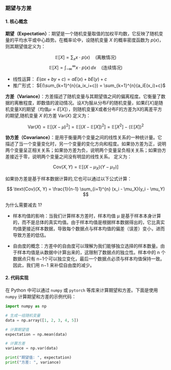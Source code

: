 ### 期望与方差

#### 1. 核心概念

**期望（Expectation）**：期望是一个随机变量取值的加权平均数，它反映了随机变量的平均水平或中心趋势。在概率论中，设随机变量 $X$ 的概率密度函数为 $p(x)$，则其期望值定义为：

$$
\mathbb{E}[X] = \sum_{x} x \cdot p(x) \quad \text{(离散情况)}
$$
$$
\mathbb{E}[X] = \int_{-\infty}^{\infty} x \cdot p(x) \, dx \quad \text{(连续情况)}
$$


- 线性运算： $E(ax+by+c) = aE(x)+bE(y)+c$  
- 推广形式： $E(\sum_{k=1}^{n}{a_ix_i+c}) = \sum_{k=1}^{n}{a_iE(x_i)+c}$ 



**方差（Variance）**：方差描述了随机变量与其期望值之间的偏离程度。它衡量了数据的离散程度，即数值的波动情况。设$X$为服从分布$F$的随机变量，如果$E[X]$是随机变量X的期望（均值$μ=E[X]$），则随机变量X或者分布F的方差为X的离差平方的期望,随机变量 $X$ 的方差 $\text{Var}(X)$ 定义为：

$$
\text{Var}(X) = \mathbb{E}[(X - \mu)^2] =\mathbb{E}[(X - \mathbb{E}[X])^2]= \mathbb{E}[X^2] - (\mathbb{E}[X])^2 
$$


**协方差（Covariance）**：是用于衡量两个变量之间的线性关系的一种统计量。它描述了当一个变量变化时，另一个变量的变化方向和程度。如果协方差为正，说明两个变量呈正相关关系；如果协方差为负，说明两个变量呈负相关关系；如果协方差接近于零，说明两个变量之间没有明显的线性关系。 定义为：

$$ \text{Cov}(X, Y) = \mathbb{E}[(X - \mu_X)(Y - \mu_Y)] $$


如果协方差是基于样本数据计算的,它也可以通过以下公式计算：

$$ \text{Cov}(X, Y) = \frac{1}{n-1} \sum_{i=1}^{n} (x_i - \mu_X)(y_i - \mu_Y) $$

为什么需要减去 1?

- 样本均值的影响：当我们计算样本方差时，样本均值 μ 是基于样本本身计算的，而不是总体的真实均值。由于样本均值是根据样本数据得出的，它比真实均值更接近样本数据，导致每个数据点与样本均值的偏差（误差）变小，进而导致方差的低估。

- 自由度的概念：方差中的自由度可以理解为我们能够独立选择的样本数量。由于样本均值是从数据中计算出来的，这限制了数据点的独立性。样本中的 n 个数据点只有 n−1个可以独立变化，最后一个数据点必须与样本均值保持一致。因此，我们用 n−1 来补偿自由度的减少。

#### 2. 代码实现

在 Python 中可以通过 `numpy` 或 `pytorch` 等库来计算期望和方差。下面是使用 `numpy` 计算期望和方差的示例代码：

```python
import numpy as np

# 生成一组随机变量
data = np.array([1, 2, 3, 4, 5])

# 计算期望值
expectation = np.mean(data)

# 计算方差
variance = np.var(data)

print("期望值: ", expectation)
print("方差: ", variance)
```
